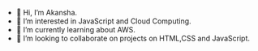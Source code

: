 - 👋 Hi, I’m Akansha.
- 👀 I’m interested in JavaScript and Cloud Computing.
- 🌱 I’m currently learning about AWS.
- 💞️ I’m looking to collaborate on projects on HTML,CSS and JavaScript.


